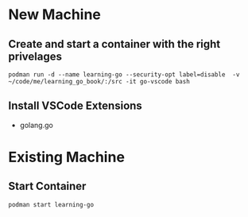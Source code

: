 # New Machine
## Create and start a container with the right privelages
```
podman run -d --name learning-go --security-opt label=disable  -v ~/code/me/learning_go_book/:/src -it go-vscode bash
```
## Install VSCode Extensions
* golang.go

# Existing Machine
## Start Container
```
podman start learning-go
```
